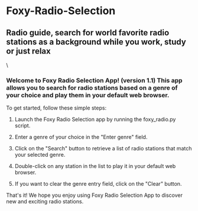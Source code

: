 # Foxy-Radio-Selection
## Radio guide, search for world favorite radio stations as a background while you work, study or just relax
\



### Welcome to Foxy Radio Selection App! (version 1.1) This app allows you to search for radio stations based on a genre of your choice and play them in your default web browser.
To get started, follow these simple steps:

1. Launch the Foxy Radio Selection app by running the foxy_radio.py script.

2. Enter a genre of your choice in the "Enter genre" field.

3. Click on the "Search" button to retrieve a list of radio stations that match your selected genre.

4. Double-click on any station in the list to play it in your default web browser.

5. If you want to clear the genre entry field, click on the "Clear" button.



That's it! We hope you enjoy using Foxy Radio Selection App to discover new and exciting radio stations.
